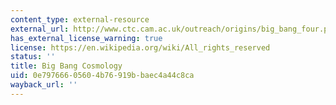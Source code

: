 ```yaml
---
content_type: external-resource
external_url: http://www.ctc.cam.ac.uk/outreach/origins/big_bang_four.php
has_external_license_warning: true
license: https://en.wikipedia.org/wiki/All_rights_reserved
status: ''
title: Big Bang Cosmology
uid: 0e797666-0560-4b76-919b-baec4a44c8ca
wayback_url: ''
---
```

